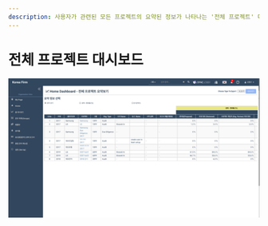 ```yaml
---
description: 사용자가 관련된 모든 프로젝트의 요약된 정보가 나타나는 '전체 프로젝트' 대시보드입니다.
---
```


# 전체 프로젝트 대시보드

![Organization Home &amp;gt; Home Dashboard](../../../../.gitbook/assets/3+-dashboard_1.jpg)



